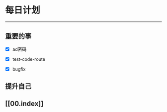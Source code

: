
# 每日计划
---
## 重要的事

- [x]  ad密码
- [x]  test-code-route
- [x]  bugfix





## 提升自己

  



## [[00.index]]










